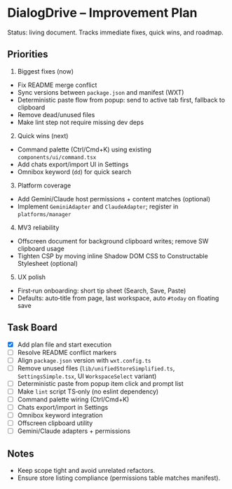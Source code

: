 # DialogDrive – Improvement Plan

Status: living document. Tracks immediate fixes, quick wins, and roadmap.

## Priorities

1) Biggest fixes (now)
- Fix README merge conflict
- Sync versions between `package.json` and manifest (WXT)
- Deterministic paste flow from popup: send to active tab first, fallback to clipboard
- Remove dead/unused files
- Make lint step not require missing dev deps

2) Quick wins (next)
- Command palette (Ctrl/Cmd+K) using existing `components/ui/command.tsx`
- Add chats export/import UI in Settings
- Omnibox keyword (`dd`) for quick search

3) Platform coverage
- Add Gemini/Claude host permissions + content matches (optional)
- Implement `GeminiAdapter` and `ClaudeAdapter`; register in `platforms/manager`

4) MV3 reliability
- Offscreen document for background clipboard writes; remove SW clipboard usage
- Tighten CSP by moving inline Shadow DOM CSS to Constructable Stylesheet (optional)

5) UX polish
- First‑run onboarding: short tip sheet (Search, Save, Paste)
- Defaults: auto‑title from page, last workspace, auto `#today` on floating save

## Task Board

- [x] Add plan file and start execution
- [ ] Resolve README conflict markers
- [ ] Align `package.json` version with `wxt.config.ts`
- [ ] Remove unused files (`lib/unifiedStoreSimplified.ts`, `SettingsSimple.tsx`, UI `WorkspaceSelect` variant)
- [ ] Deterministic paste from popup item click and prompt list
- [ ] Make `lint` script TS‑only (no eslint dependency)
- [ ] Command palette wiring (Ctrl/Cmd+K)
- [ ] Chats export/import in Settings
- [ ] Omnibox keyword integration
- [ ] Offscreen clipboard utility
- [ ] Gemini/Claude adapters + permissions

## Notes

- Keep scope tight and avoid unrelated refactors.
- Ensure store listing compliance (permissions table matches manifest).

